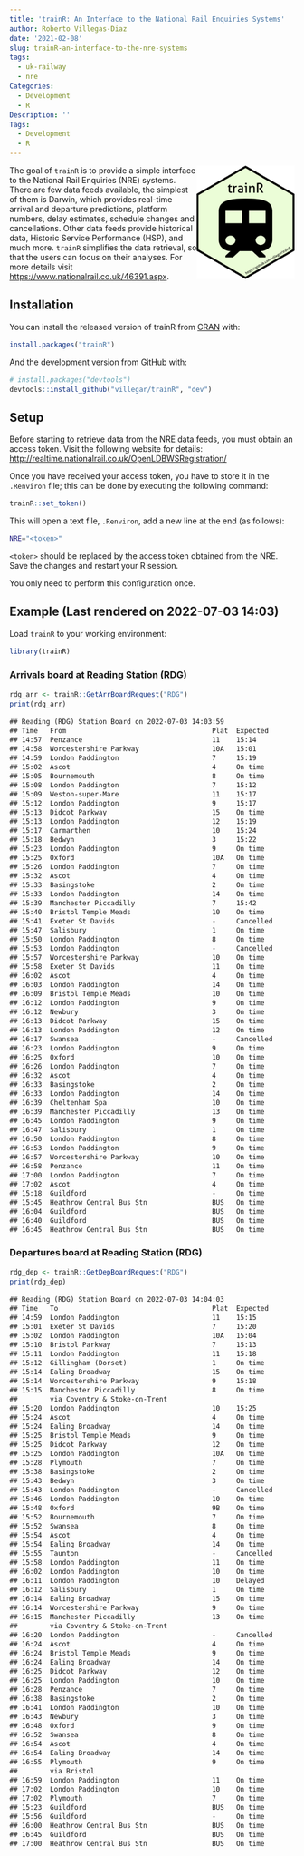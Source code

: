 ```yaml
---
title: 'trainR: An Interface to the National Rail Enquiries Systems'
author: Roberto Villegas-Diaz
date: '2021-02-08'
slug: trainR-an-interface-to-the-nre-systems
tags:
  - uk-railway
  - nre
Categories:
  - Development
  - R
Description: ''
Tags:
  - Development
  - R
---
```


<img src="https://raw.githubusercontent.com/villegar/trainR/main/inst/images/logo.png" alt="logo" align="right" height=200px/>

The goal of `trainR` is to provide a simple interface to the 
National Rail Enquiries (NRE) systems. There are few data feeds 
available, the simplest of them is Darwin, which provides real-time 
arrival and departure predictions, platform numbers, delay estimates, 
schedule changes and cancellations. Other data feeds provide historical 
data, Historic Service Performance (HSP), and much more. `trainR` 
simplifies the data retrieval, so that the users can focus on their 
analyses. For more details visit 
https://www.nationalrail.co.uk/46391.aspx.

## Installation

You can install the released version of trainR from [CRAN](https://CRAN.R-project.org) with:

``` r
install.packages("trainR")
```

And the development version from [GitHub](https://github.com/) with:

``` r
# install.packages("devtools")
devtools::install_github("villegar/trainR", "dev")
```

## Setup
Before starting to retrieve data from the NRE data feeds, you must obtain an access token. 
Visit the following website for details: http://realtime.nationalrail.co.uk/OpenLDBWSRegistration/

Once you have received your access token, you have to store it in the `.Renviron` file; this can be 
done by executing the following command:


```r
trainR::set_token()
```

This will open a text file, `.Renviron`, add a new line at the end (as follows):

```bash
NRE="<token>"
```

`<token>` should be replaced by the access token obtained from the NRE. Save the changes and restart 
your R session.

You only need to perform this configuration once.

## Example (Last rendered on 2022-07-03 14:03)

Load `trainR` to your working environment:

```r
library(trainR)
```

### Arrivals board at Reading Station (RDG)


```r
rdg_arr <- trainR::GetArrBoardRequest("RDG")
print(rdg_arr)
```

```
## Reading (RDG) Station Board on 2022-07-03 14:03:59
## Time   From                                    Plat  Expected
## 14:57  Penzance                                11    15:14
## 14:58  Worcestershire Parkway                  10A   15:01
## 14:59  London Paddington                       7     15:19
## 15:02  Ascot                                   4     On time
## 15:05  Bournemouth                             8     On time
## 15:08  London Paddington                       7     15:12
## 15:09  Weston-super-Mare                       11    15:17
## 15:12  London Paddington                       9     15:17
## 15:13  Didcot Parkway                          15    On time
## 15:13  London Paddington                       12    15:19
## 15:17  Carmarthen                              10    15:24
## 15:18  Bedwyn                                  3     15:22
## 15:23  London Paddington                       9     On time
## 15:25  Oxford                                  10A   On time
## 15:26  London Paddington                       7     On time
## 15:32  Ascot                                   4     On time
## 15:33  Basingstoke                             2     On time
## 15:33  London Paddington                       14    On time
## 15:39  Manchester Piccadilly                   7     15:42
## 15:40  Bristol Temple Meads                    10    On time
## 15:41  Exeter St Davids                        -     Cancelled
## 15:47  Salisbury                               1     On time
## 15:50  London Paddington                       8     On time
## 15:53  London Paddington                       -     Cancelled
## 15:57  Worcestershire Parkway                  10    On time
## 15:58  Exeter St Davids                        11    On time
## 16:02  Ascot                                   4     On time
## 16:03  London Paddington                       14    On time
## 16:09  Bristol Temple Meads                    10    On time
## 16:12  London Paddington                       9     On time
## 16:12  Newbury                                 3     On time
## 16:13  Didcot Parkway                          15    On time
## 16:13  London Paddington                       12    On time
## 16:17  Swansea                                 -     Cancelled
## 16:23  London Paddington                       9     On time
## 16:25  Oxford                                  10    On time
## 16:26  London Paddington                       7     On time
## 16:32  Ascot                                   4     On time
## 16:33  Basingstoke                             2     On time
## 16:33  London Paddington                       14    On time
## 16:39  Cheltenham Spa                          10    On time
## 16:39  Manchester Piccadilly                   13    On time
## 16:45  London Paddington                       9     On time
## 16:47  Salisbury                               1     On time
## 16:50  London Paddington                       8     On time
## 16:53  London Paddington                       9     On time
## 16:57  Worcestershire Parkway                  10    On time
## 16:58  Penzance                                11    On time
## 17:00  London Paddington                       7     On time
## 17:02  Ascot                                   4     On time
## 15:18  Guildford                               -     On time
## 15:45  Heathrow Central Bus Stn                BUS   On time
## 16:04  Guildford                               BUS   On time
## 16:40  Guildford                               BUS   On time
## 16:45  Heathrow Central Bus Stn                BUS   On time
```

### Departures board at Reading Station (RDG)


```r
rdg_dep <- trainR::GetDepBoardRequest("RDG")
print(rdg_dep)
```

```
## Reading (RDG) Station Board on 2022-07-03 14:04:03
## Time   To                                      Plat  Expected
## 14:59  London Paddington                       11    15:15
## 15:01  Exeter St Davids                        7     15:20
## 15:02  London Paddington                       10A   15:04
## 15:10  Bristol Parkway                         7     15:13
## 15:11  London Paddington                       11    15:18
## 15:12  Gillingham (Dorset)                     1     On time
## 15:14  Ealing Broadway                         15    On time
## 15:14  Worcestershire Parkway                  9     15:18
## 15:15  Manchester Piccadilly                   8     On time
##        via Coventry & Stoke-on-Trent           
## 15:20  London Paddington                       10    15:25
## 15:24  Ascot                                   4     On time
## 15:24  Ealing Broadway                         14    On time
## 15:25  Bristol Temple Meads                    9     On time
## 15:25  Didcot Parkway                          12    On time
## 15:25  London Paddington                       10A   On time
## 15:28  Plymouth                                7     On time
## 15:38  Basingstoke                             2     On time
## 15:43  Bedwyn                                  3     On time
## 15:43  London Paddington                       -     Cancelled
## 15:46  London Paddington                       10    On time
## 15:48  Oxford                                  9B    On time
## 15:52  Bournemouth                             7     On time
## 15:52  Swansea                                 8     On time
## 15:54  Ascot                                   4     On time
## 15:54  Ealing Broadway                         14    On time
## 15:55  Taunton                                 -     Cancelled
## 15:58  London Paddington                       11    On time
## 16:02  London Paddington                       10    On time
## 16:11  London Paddington                       10    Delayed
## 16:12  Salisbury                               1     On time
## 16:14  Ealing Broadway                         15    On time
## 16:14  Worcestershire Parkway                  9     On time
## 16:15  Manchester Piccadilly                   13    On time
##        via Coventry & Stoke-on-Trent           
## 16:20  London Paddington                       -     Cancelled
## 16:24  Ascot                                   4     On time
## 16:24  Bristol Temple Meads                    9     On time
## 16:24  Ealing Broadway                         14    On time
## 16:25  Didcot Parkway                          12    On time
## 16:25  London Paddington                       10    On time
## 16:28  Penzance                                7     On time
## 16:38  Basingstoke                             2     On time
## 16:41  London Paddington                       10    On time
## 16:43  Newbury                                 3     On time
## 16:48  Oxford                                  9     On time
## 16:52  Swansea                                 8     On time
## 16:54  Ascot                                   4     On time
## 16:54  Ealing Broadway                         14    On time
## 16:55  Plymouth                                9     On time
##        via Bristol                             
## 16:59  London Paddington                       11    On time
## 17:02  London Paddington                       10    On time
## 17:02  Plymouth                                7     On time
## 15:23  Guildford                               BUS   On time
## 15:56  Guildford                               -     On time
## 16:00  Heathrow Central Bus Stn                BUS   On time
## 16:45  Guildford                               BUS   On time
## 17:00  Heathrow Central Bus Stn                BUS   On time
```
